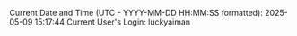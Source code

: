 Current Date and Time (UTC - YYYY-MM-DD HH:MM:SS formatted): 2025-05-09 15:17:44
Current User's Login: luckyaiman
